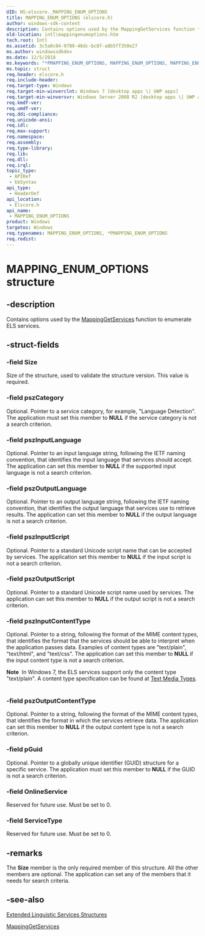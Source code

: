 ```yaml
---
UID: NS:elscore._MAPPING_ENUM_OPTIONS
title: MAPPING_ENUM_OPTIONS (elscore.h)
author: windows-sdk-content
description: Contains options used by the MappingGetServices function to enumerate ELS services.
old-location: intl\mappingenumoptions.htm
tech.root: Intl
ms.assetid: 3c5a0c04-9789-48dc-bc8f-a8b5ff350e27
ms.author: windowssdkdev
ms.date: 12/5/2018
ms.keywords: "*PMAPPING_ENUM_OPTIONS, MAPPING_ENUM_OPTIONS, MAPPING_ENUM_OPTIONS structure [Internationalization for Windows Applications], PMAPPING_ENUM_OPTIONS, PMAPPING_ENUM_OPTIONS structure pointer [Internationalization for Windows Applications], elscore/MAPPING_ENUM_OPTIONS, elscore/PMAPPING_ENUM_OPTIONS, intl.mappingenumoptions"
ms.topic: struct
req.header: elscore.h
req.include-header: 
req.target-type: Windows
req.target-min-winverclnt: Windows 7 [desktop apps \| UWP apps]
req.target-min-winversvr: Windows Server 2008 R2 [desktop apps \| UWP apps]
req.kmdf-ver: 
req.umdf-ver: 
req.ddi-compliance: 
req.unicode-ansi: 
req.idl: 
req.max-support: 
req.namespace: 
req.assembly: 
req.type-library: 
req.lib: 
req.dll: 
req.irql: 
topic_type:
 - APIRef
 - kbSyntax
api_type:
 - HeaderDef
api_location:
 - Elscore.h
api_name:
 - MAPPING_ENUM_OPTIONS
product: Windows
targetos: Windows
req.typenames: MAPPING_ENUM_OPTIONS, *PMAPPING_ENUM_OPTIONS
req.redist: 
---
```


# MAPPING_ENUM_OPTIONS structure


## -description



Contains options used by the <a href="https://msdn.microsoft.com/6d02e085-405e-4388-bf2f-409c92a7b190">MappingGetServices</a> function to enumerate ELS services.




## -struct-fields




### -field Size

Size of the structure, used to validate the structure version. This value is required.


### -field pszCategory

Optional. Pointer to a service category, for example, "Language Detection". The application must set this member to <b>NULL</b> if the service category is not a search criterion.


### -field pszInputLanguage

Optional. Pointer to an input language string, following the IETF naming convention, that identifies the input language that services should accept. The application can set this member to <b>NULL</b> if the supported input language is not a search criterion.


### -field pszOutputLanguage

Optional. Pointer to an output language string, following the IETF naming convention, that identifies the output language that services use to retrieve results. The application can set this member to <b>NULL</b> if the output language is not a search criterion.


### -field pszInputScript

Optional. Pointer to a standard Unicode script name that can be accepted by services. The application set this member to <b>NULL</b> if the input script is not a search criterion.


### -field pszOutputScript

Optional. Pointer to a standard Unicode script name used by services. The application can set this member to <b>NULL</b> if the output script is not a search criterion.


### -field pszInputContentType

Optional. Pointer to a string, following the format of the MIME content types, that identifies the format that the services should be able to interpret when the application passes data. Examples of content types are "text/plain", "text/html", and "text/css". The application can set this member to <b>NULL</b> if the input content type is not a search criterion. 

<div class="alert"><b>Note</b>  In Windows 7, the ELS services support only the content type "text/plain". A content type specification can be found at <a href="http://go.microsoft.com/fwlink/p/?linkid=161570">Text Media Types</a>.</div>
<div> </div>

### -field pszOutputContentType

Optional. Pointer to a string, following the format of the MIME content types, that identifies the format in which the services retrieve data. The application can set this member to <b>NULL</b> if the output content type is not a search criterion.


### -field pGuid

Optional. Pointer to a globally unique identifier (GUID) structure for a specific service. The application must set this member to <b>NULL</b> if the GUID is not a search criterion.


### -field OnlineService

Reserved for future use. Must be set to 0.


### -field ServiceType

Reserved for future use. Must be set to 0.


## -remarks



The <b>Size</b> member is the only required member of this structure. All the other members are optional. The application can set any of the members that it needs for search criteria.




## -see-also




<a href="https://msdn.microsoft.com/58cdccf8-f052-4bb3-9391-2cc537d820dd">Extended Linguistic Services Structures</a>



<a href="https://msdn.microsoft.com/6d02e085-405e-4388-bf2f-409c92a7b190">MappingGetServices</a>
 

 


